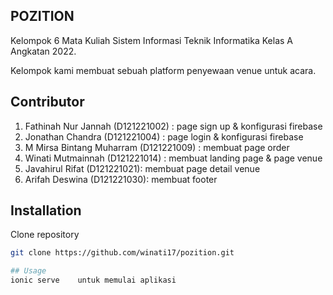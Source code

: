 ## POZITION

Kelompok 6 Mata Kuliah Sistem Informasi Teknik Informatika Kelas A Angkatan 2022. 

Kelompok kami membuat sebuah platform penyewaan venue untuk acara. 

## Contributor
1. Fathinah Nur Jannah (D121221002) : page sign up & konfigurasi firebase
2. Jonathan Chandra (D121221004) : page login & konfigurasi firebase
3. M Mirsa Bintang Muharram (D121221009) : membuat page order
4. Winati Mutmainnah (D121221014) : membuat landing page & page venue
5. Javahirul Rifat (D121221021): membuat page detail venue
6. Arifah Deswina (D121221030): membuat footer

## Installation
Clone repository
  ```bash
  git clone https://github.com/winati17/pozition.git

## Usage 
  ionic serve    untuk memulai aplikasi



